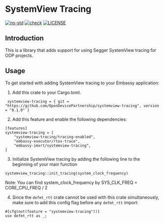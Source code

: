 # SystemView Tracing
[![no-std](https://github.com/OpenDevicePartnership/systemview-tracing/actions/workflows/nostd.yml/badge.svg)](https://github.com/OpenDevicePartnership/systemview-tracing/actions/workflows/nostd.yml)
[![check](https://github.com/OpenDevicePartnership/systemview-tracing/actions/workflows/check.yml/badge.svg)](https://github.com/OpenDevicePartnership/systemview-tracing/actions/workflows/check.yml)
[![LICENSE](https://img.shields.io/badge/License-MIT-blue)](LICENSE)

## Introduction

This is a library that adds support for using Segger SystemView tracing for ODP projects.

## Usage

To get started with adding SystemView tracing to your Embassy application:
  1. Add this crate to your Cargo.toml.
  ```
   systemview-tracing = { git = "https://github.com/OpenDevicePartnership/systemview-tracing", version = "0.1.0" }
  ```
  2. Add this feature and enable the following dependencies:
  ```
  [features]​
  systemview-tracing = [​
      "systemview-tracing/tracing-enabled",​
      "embassy-executor/rtos-trace",​
      "embassy-imxrt/systemview-tracing",​
  ]
  ```

  3. Initialize SystemView tracing by adding the following line to the beginning of your main function
  ```
  systemview_tracing::init_tracing(system_clock_frequency)
  ```
  Note: You can find system_clock_frequency by SYS_CLK_FREQ = CORE_CPU_FREQ / 2

  4. Since the `defmt_rtt` crate cannot be used with this crate simultaneously, make sure to add this config flag before any `defmt_rtt` import:

  ```
  #[cfg(not(feature = "systemview-tracing"))]
  use defmt_rtt as _;
  ```